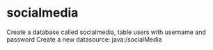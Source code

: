 # socialmedia
Create a database called socialmedia, table users with username and password
Create a new datasource: java:/socialMedia

